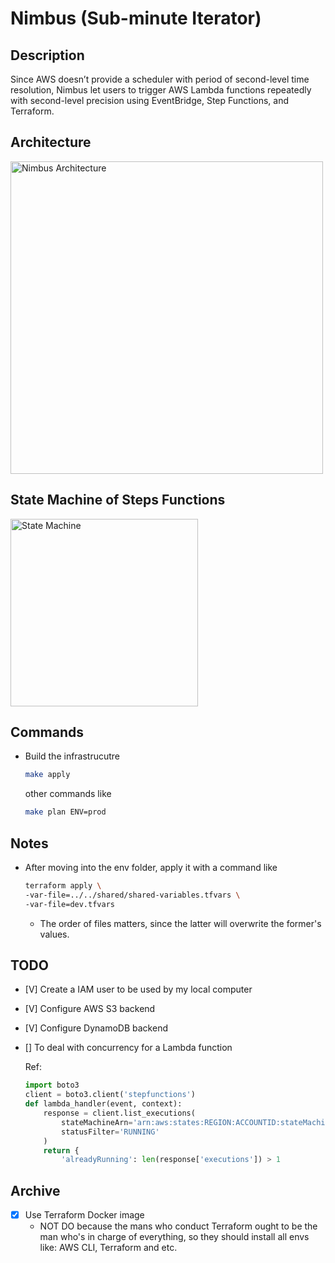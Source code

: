 # Nimbus (Sub-minute Iterator)

## Description

Since AWS doesn’t provide a scheduler with period of second-level time resolution, Nimbus let users to trigger AWS Lambda functions repeatedly with second-level precision using EventBridge, Step Functions, and Terraform.

## Architecture
<img src="https://the-general.s3.ap-northeast-1.amazonaws.com/project/nimbus.svg" width="500" alt="Nimbus Architecture"/>

## State Machine of Steps Functions


<img src="https://the-general.s3.ap-northeast-1.amazonaws.com/project/stepfunctions_graph.svg" width="300" alt="State Machine"/>

## Commands
- Build the infrastrucutre
    
    ```bash
    make apply
    ```

    other commands like

    ```bash
    make plan ENV=prod
    ```

## Notes
- After moving into the env folder, apply it with a command like
    
    ```bash
    terraform apply \
    -var-file=../../shared/shared-variables.tfvars \
    -var-file=dev.tfvars
    ```
    - The order of files matters, since the latter will overwrite the former's values.

## TODO
- [V] Create a IAM user to be used by my local computer
- [V] Configure AWS S3 backend
- [V] Configure DynamoDB backend
- [] To deal with concurrency for a Lambda function

    Ref:
    
    ```python
    import boto3
    client = boto3.client('stepfunctions')
    def lambda_handler(event, context):
        response = client.list_executions(
            stateMachineArn='arn:aws:states:REGION:ACCOUNTID:stateMachine:LambdaSubMinute',
            statusFilter='RUNNING'
        )
        return {
            'alreadyRunning': len(response['executions']) > 1
    ```


## Archive
- [X] Use Terraform Docker image
    - NOT DO because the mans who conduct Terraform ought to be the man who's in charge of everything, so they should install all envs like: AWS CLI, Terraform and etc.
